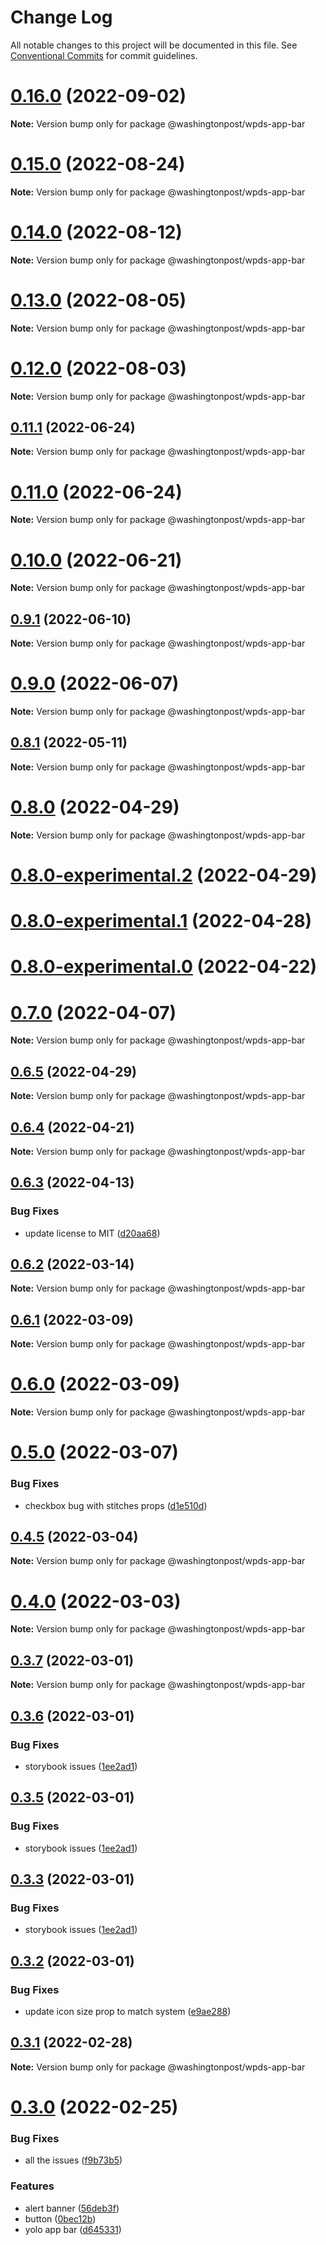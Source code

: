 # Change Log

All notable changes to this project will be documented in this file.
See [Conventional Commits](https://conventionalcommits.org) for commit guidelines.

# [0.16.0](https://github.com/washingtonpost/wpds-ui-kit/compare/v0.15.0...v0.16.0) (2022-09-02)

**Note:** Version bump only for package @washingtonpost/wpds-app-bar





# [0.15.0](https://github.com/washingtonpost/wpds-ui-kit/compare/v0.14.0...v0.15.0) (2022-08-24)

**Note:** Version bump only for package @washingtonpost/wpds-app-bar





# [0.14.0](https://github.com/washingtonpost/wpds-ui-kit/compare/v0.13.0...v0.14.0) (2022-08-12)

**Note:** Version bump only for package @washingtonpost/wpds-app-bar





# [0.13.0](https://github.com/washingtonpost/wpds-ui-kit/compare/v0.12.0...v0.13.0) (2022-08-05)

**Note:** Version bump only for package @washingtonpost/wpds-app-bar





# [0.12.0](https://github.com/washingtonpost/wpds-ui-kit/compare/v0.11.2...v0.12.0) (2022-08-03)

**Note:** Version bump only for package @washingtonpost/wpds-app-bar





## [0.11.1](https://github.com/washingtonpost/wpds-ui-kit/compare/v0.11.0...v0.11.1) (2022-06-24)

**Note:** Version bump only for package @washingtonpost/wpds-app-bar





# [0.11.0](https://github.com/washingtonpost/wpds-ui-kit/compare/v0.10.0...v0.11.0) (2022-06-24)

**Note:** Version bump only for package @washingtonpost/wpds-app-bar





# [0.10.0](https://github.com/washingtonpost/wpds-ui-kit/compare/v0.9.1...v0.10.0) (2022-06-21)

**Note:** Version bump only for package @washingtonpost/wpds-app-bar





## [0.9.1](https://github.com/washingtonpost/wpds-ui-kit/compare/v0.9.0...v0.9.1) (2022-06-10)

**Note:** Version bump only for package @washingtonpost/wpds-app-bar





# [0.9.0](https://github.com/washingtonpost/wpds-ui-kit/compare/v0.9.0-experimental.3...v0.9.0) (2022-06-07)

**Note:** Version bump only for package @washingtonpost/wpds-app-bar





## [0.8.1](https://github.com/washingtonpost/wpds-ui-kit/compare/v0.8.0...v0.8.1) (2022-05-11)

**Note:** Version bump only for package @washingtonpost/wpds-app-bar





# [0.8.0](https://github.com/washingtonpost/wpds-ui-kit/compare/v0.8.0-experimental.2...v0.8.0) (2022-04-29)

**Note:** Version bump only for package @washingtonpost/wpds-app-bar





# [0.8.0-experimental.2](https://github.com/washingtonpost/wpds-ui-kit/compare/v0.6.5...v0.8.0-experimental.2) (2022-04-29)



# [0.8.0-experimental.1](https://github.com/washingtonpost/wpds-ui-kit/compare/v0.8.0-experimental.0...v0.8.0-experimental.1) (2022-04-28)



# [0.8.0-experimental.0](https://github.com/washingtonpost/wpds-ui-kit/compare/v0.6.4...v0.8.0-experimental.0) (2022-04-22)



# [0.7.0](https://github.com/washingtonpost/wpds-ui-kit/compare/v0.6.2...v0.7.0) (2022-04-07)

**Note:** Version bump only for package @washingtonpost/wpds-app-bar





## [0.6.5](https://github.com/washingtonpost/wpds-ui-kit/compare/v0.6.4...v0.6.5) (2022-04-29)

**Note:** Version bump only for package @washingtonpost/wpds-app-bar





## [0.6.4](https://github.com/washingtonpost/wpds-ui-kit/compare/v0.6.3...v0.6.4) (2022-04-21)

**Note:** Version bump only for package @washingtonpost/wpds-app-bar





## [0.6.3](https://github.com/washingtonpost/wpds-ui-kit/compare/v0.6.2...v0.6.3) (2022-04-13)


### Bug Fixes

* update license to MIT ([d20aa68](https://github.com/washingtonpost/wpds-ui-kit/commit/d20aa68c3bf0ef65fdaf05981ae993a63e3380ea))





## [0.6.2](https://github.com/WPMedia/wpds-ui-kit/compare/v0.6.1...v0.6.2) (2022-03-14)

**Note:** Version bump only for package @washingtonpost/wpds-app-bar





## [0.6.1](https://github.com/WPMedia/wpds-ui-kit/compare/v0.6.0...v0.6.1) (2022-03-09)

**Note:** Version bump only for package @washingtonpost/wpds-app-bar





# [0.6.0](https://github.com/WPMedia/wpds-ui-kit/compare/v0.5.0...v0.6.0) (2022-03-09)

**Note:** Version bump only for package @washingtonpost/wpds-app-bar





# [0.5.0](https://github.com/WPMedia/wpds-ui-kit/compare/v0.4.5...v0.5.0) (2022-03-07)


### Bug Fixes

* checkbox bug with stitches props ([d1e510d](https://github.com/WPMedia/wpds-ui-kit/commit/d1e510d565e35b341de432911fc304c23728a33b))





## [0.4.5](https://github.com/WPMedia/wpds-ui-kit/compare/v0.4.4...v0.4.5) (2022-03-04)

**Note:** Version bump only for package @washingtonpost/wpds-app-bar





# [0.4.0](https://github.com/WPMedia/wpds-ui-kit/compare/v0.3.7...v0.4.0) (2022-03-03)

**Note:** Version bump only for package @washingtonpost/wpds-app-bar





## [0.3.7](https://github.com/WPMedia/wpds-ui-kit/compare/v0.3.6...v0.3.7) (2022-03-01)

**Note:** Version bump only for package @washingtonpost/wpds-app-bar





## [0.3.6](https://github.com/WPMedia/wpds-ui-kit/compare/v0.3.2...v0.3.6) (2022-03-01)


### Bug Fixes

* storybook issues ([1ee2ad1](https://github.com/WPMedia/wpds-ui-kit/commit/1ee2ad1db03ca0c1174af7b47be796bd27022c95))





## [0.3.5](https://github.com/WPMedia/wpds-ui-kit/compare/v0.3.2...v0.3.5) (2022-03-01)


### Bug Fixes

* storybook issues ([1ee2ad1](https://github.com/WPMedia/wpds-ui-kit/commit/1ee2ad1db03ca0c1174af7b47be796bd27022c95))





## [0.3.3](https://github.com/WPMedia/wpds-ui-kit/compare/v0.3.2...v0.3.3) (2022-03-01)


### Bug Fixes

* storybook issues ([1ee2ad1](https://github.com/WPMedia/wpds-ui-kit/commit/1ee2ad1db03ca0c1174af7b47be796bd27022c95))





## [0.3.2](https://github.com/WPMedia/wpds-ui-kit/compare/v0.3.1...v0.3.2) (2022-03-01)


### Bug Fixes

* update icon size prop to match system ([e9ae288](https://github.com/WPMedia/wpds-ui-kit/commit/e9ae288c8eaa0358f7d03bf3725858795764af3c))





## [0.3.1](https://github.com/WPMedia/wpds-ui-kit/compare/v0.3.0...v0.3.1) (2022-02-28)

**Note:** Version bump only for package @washingtonpost/wpds-app-bar





# [0.3.0](https://github.com/WPMedia/wpds-ui-kit/compare/v0.2.1...v0.3.0) (2022-02-25)


### Bug Fixes

* all the issues ([f9b73b5](https://github.com/WPMedia/wpds-ui-kit/commit/f9b73b5e916244c192a386c605de74b5a16bc9e4))


### Features

* alert banner ([56deb3f](https://github.com/WPMedia/wpds-ui-kit/commit/56deb3f08b62a5d3691f4056d54e8383bff91b97))
* button ([0bec12b](https://github.com/WPMedia/wpds-ui-kit/commit/0bec12b4602a6c1174feda5686f17c08dd3f6db0))
* yolo app bar ([d645331](https://github.com/WPMedia/wpds-ui-kit/commit/d645331c2d900d453ebb82198752de7bad997e27))
